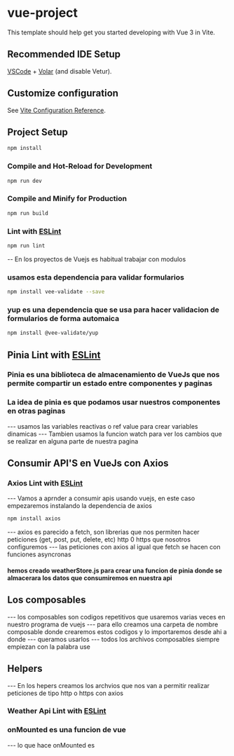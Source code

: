 # vue-project

This template should help get you started developing with Vue 3 in Vite.

## Recommended IDE Setup

[VSCode](https://code.visualstudio.com/) + [Volar](https://marketplace.visualstudio.com/items?itemName=Vue.volar) (and disable Vetur).

## Customize configuration

See [Vite Configuration Reference](https://vite.dev/config/).

## Project Setup

```sh
npm install
```

### Compile and Hot-Reload for Development

```sh
npm run dev
```

### Compile and Minify for Production

```sh
npm run build
```

### Lint with [ESLint](https://eslint.org/)

```sh
npm run lint
```

-- En los proyectos de Vuejs es habitual trabajar con modulos

### usamos esta dependencia para validar formularios

```sh
npm install vee-validate --save
```

### yup es una dependencia que se usa para hacer validacion de formularios de forma automaica

```sh
npm install @vee-validate/yup
```

## Pinia Lint with [ESLint](https://pinia.vuejs.org/)

### Pinia es una biblioteca de almacenamiento de VueJs que nos permite compartir un estado entre componentes y paginas

### La idea de pinia es que podamos usar nuestros componentes en otras paginas

--- usamos las variables reactivas o ref value para crear variables dinamicas
--- Tambien usamos la funcion watch para ver los cambios que se realizar en alguna parte de nuestra pagina

## Consumir API'S en VueJs con Axios

### Axios Lint with [ESLint](https://axios-http.com/es/)

--- Vamos a aprnder a consumir apis usando vuejs, en este caso empezaremos instalando la dependencia de axios

```sh
npm install axios
```

--- axios es parecido a fetch, son librerias que nos permiten hacer peticiones (get, post, put, delete, etc) http 0 https que nosotros configuremos
--- las peticiones con axios al igual que fetch se hacen con funciones asyncronas

#### hemos creado weatherStore.js para crear una funcion de pinia donde se almacerara los datos que consumiremos en nuestra api

## Los composables

--- los composables son codigos repetitivos que usaremos varias veces en nuestro programa de vuejs
--- para ello creamos una carpeta de nombre composable donde crearemos estos codigos y lo importaremos desde ahi a donde
--- queramos usarlos
--- todos los archivos composables siempre empiezan con la palabra use

## Helpers

--- En los hepers creamos los archvios que nos van a permitir realizar peticiones de tipo http o https con axios

### Weather Api Lint with [ESLint](https://open-meteo.com/en/docs/)

### onMounted es una funcion de vue

--- lo que hace onMounted es
